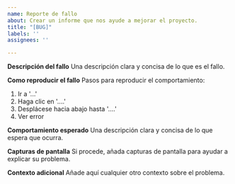 ```yaml
---
name: Reporte de fallo
about: Crear un informe que nos ayude a mejorar el proyecto.
title: "[BUG]"
labels: ''
assignees: ''

---
```


**Descripción del fallo**
Una descripción clara y concisa de lo que es el fallo.

**Como reproducir el fallo**
Pasos para reproducir el comportamiento:
1. Ir a '...'
2. Haga clic en '....'
3. Desplácese hacia abajo hasta '....'
4. Ver error

**Comportamiento esperado**
Una descripción clara y concisa de lo que espera que ocurra.

**Capturas de pantalla**
Si procede, añada capturas de pantalla para ayudar a explicar su problema.

**Contexto adicional**
Añade aquí cualquier otro contexto sobre el problema.
